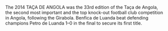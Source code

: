 The 2014 TAÇA DE ANGOLA was the 33rd edition of the Taça de Angola, the second most important and the top knock-out football club competition in Angola, following the Girabola. Benfica de Luanda beat defending champions Petro de Luanda 1–0 in the final to secure its first title.
